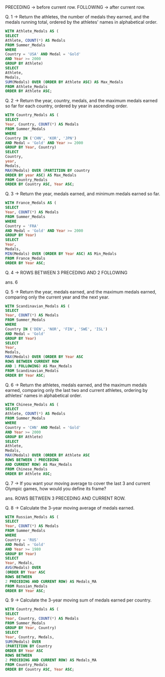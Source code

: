 PRECEDING -> before current row.
FOLLOWING -> after current row.

Q. 1 -> Return the athletes, the number of medals they earned, and the medals running total, ordered by the athletes' names in alphabetical order.

```sql
WITH Athlete_Medals AS (
SELECT
Athlete, COUNT(*) AS Medals
FROM Summer_Medals
WHERE
Country = 'USA' AND Medal = 'Gold'
AND Year >= 2000
GROUP BY Athlete)
SELECT
Athlete,
Medals,
SUM(Medals) OVER (ORDER BY Athlete ASC) AS Max_Medals
FROM Athlete_Medals
ORDER BY Athlete ASC;
```

Q. 2 -> Return the year, country, medals, and the maximum medals earned so far for each country, ordered by year in ascending order.

```sql
WITH Country_Medals AS (
SELECT
Year, Country, COUNT(*) AS Medals
FROM Summer_Medals
WHERE
Country IN ('CHN', 'KOR', 'JPN')
AND Medal = 'Gold' AND Year >= 2000
GROUP BY Year, Country)
SELECT
Country,
year,
Medals,
MAX(Medals) OVER (PARTITION BY country
ORDER BY year ASC) AS Max_Medals
FROM Country_Medals
ORDER BY Country ASC, Year ASC;
```

Q. 3 -> Return the year, medals earned, and minimum medals earned so far.

```sql
WITH France_Medals AS (
SELECT
Year, COUNT(*) AS Medals
FROM Summer_Medals
WHERE
Country = 'FRA'
AND Medal = 'Gold' AND Year >= 2000
GROUP BY Year)
SELECT
Year,
Medals,
MIN(Medals) OVER (ORDER BY Year ASC) AS Min_Medals
FROM France_Medals
ORDER BY Year ASC;
```

Q. 4 -> ROWS BETWEEN 3 PRECEDING AND 2 FOLLOWING

ans. 6

Q. 5 -> Return the year, medals earned, and the maximum medals earned, comparing only the current year and the next year.

```sql
WITH Scandinavian_Medals AS (
SELECT
Year, COUNT(*) AS Medals
FROM Summer_Medals
WHERE
Country IN ('DEN', 'NOR', 'FIN', 'SWE', 'ISL')
AND Medal = 'Gold'
GROUP BY Year)
SELECT
Year,
Medals,
MAX(Medals) OVER (ORDER BY Year ASC
ROWS BETWEEN CURRENT ROW
AND 1 FOLLOWING) AS Max_Medals
FROM Scandinavian_Medals
ORDER BY Year ASC;
```

Q. 6 -> Return the athletes, medals earned, and the maximum medals earned, comparing only the last two and current athletes, ordering by athletes' names in alphabetical order.

```sql
WITH Chinese_Medals AS (
SELECT
Athlete, COUNT(*) AS Medals
FROM Summer_Medals
WHERE
Country = 'CHN' AND Medal = 'Gold'
AND Year >= 2000
GROUP BY Athlete)
SELECT
Athlete,
Medals,
MAX(Medals) OVER (ORDER BY Athlete ASC
ROWS BETWEEN 2 PRECEDING
AND CURRENT ROW) AS Max_Medals
FROM Chinese_Medals
ORDER BY Athlete ASC;
```

Q. 7 -> If you want your moving average to cover the last 3 and current Olympic games, how would you define its frame?

ans. ROWS BETWEEN 3 PRECEDING AND CURRENT ROW.

Q. 8 -> Calculate the 3-year moving average of medals earned.

```sql
WITH Russian_Medals AS (
SELECT
Year, COUNT(*) AS Medals
FROM Summer_Medals
WHERE
Country = 'RUS'
AND Medal = 'Gold'
AND Year >= 1980
GROUP BY Year)
SELECT
Year, Medals,
AVG(Medals) OVER
(ORDER BY Year ASC
ROWS BETWEEN
2 PRECEDING AND CURRENT ROW) AS Medals_MA
FROM Russian_Medals
ORDER BY Year ASC;
```

Q. 9 -> Calculate the 3-year moving sum of medals earned per country.

```sql
WITH Country_Medals AS (
SELECT
Year, Country, COUNT(*) AS Medals
FROM Summer_Medals
GROUP BY Year, Country)
SELECT
Year, Country, Medals,
SUM(Medals) OVER
(PARTITION BY Country
ORDER BY Year ASC
ROWS BETWEEN
2 PRECEDING AND CURRENT ROW) AS Medals_MA
FROM Country_Medals
ORDER BY Country ASC, Year ASC;
```
